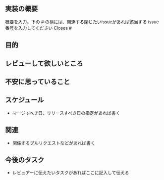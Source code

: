 ## 実装の概要

概要を入力。下の # の横には、関連する閉じたいissueがあれば該当する issue 番号を入力してください
Closes #

## 目的

## レビューして欲しいところ

## 不安に思っていること

## スケジュール

- マージすべき日、リリースすべき日の指定があれば書く

## 関連

- 関係するプルリクエストなどがあれば書く

## 今後のタスク

- レビュアーに伝えたいタスクがあればここに記入して伝える

